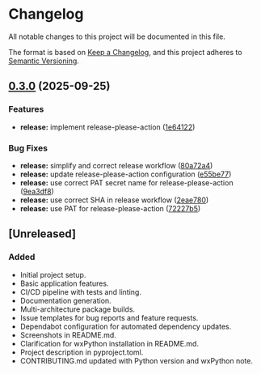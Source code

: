 # Changelog
All notable changes to this project will be documented in this file.

The format is based on [Keep a Changelog](https://keepachangelog.com/en/1.0.0/),
and this project adheres to [Semantic Versioning](https://semver.org/spec/v2.0.0.html).

## [0.3.0](https://github.com/magowiz/devildex/compare/v0.2.1...v0.3.0) (2025-09-25)


### Features

* **release:** implement release-please-action ([1e64122](https://github.com/magowiz/devildex/commit/1e641225d00b48619370c8b483e776b70643acdf))


### Bug Fixes

* **release:** simplify and correct release workflow ([80a72a4](https://github.com/magowiz/devildex/commit/80a72a40dfa9093b401bf7d825c6869143cb00c7))
* **release:** update release-please-action configuration ([e55be77](https://github.com/magowiz/devildex/commit/e55be77d3dec40ab4aadc5d866fed6d218deca1c))
* **release:** use correct PAT secret name for release-please-action ([9ea3df8](https://github.com/magowiz/devildex/commit/9ea3df8e867bd5f36d14bc98a9f006babd225419))
* **release:** use correct SHA in release workflow ([2eae780](https://github.com/magowiz/devildex/commit/2eae780080bb8657e769a455ec93fc3401ae2751))
* **release:** use PAT for release-please-action ([72227b5](https://github.com/magowiz/devildex/commit/72227b55448434d66a196a70b17094da492ae8e7))

## [Unreleased]

### Added
- Initial project setup.
- Basic application features.
- CI/CD pipeline with tests and linting.
- Documentation generation.
- Multi-architecture package builds.
- Issue templates for bug reports and feature requests.
- Dependabot configuration for automated dependency updates.
- Screenshots in README.md.
- Clarification for wxPython installation in README.md.
- Project description in pyproject.toml.
- CONTRIBUTING.md updated with Python version and wxPython note.
